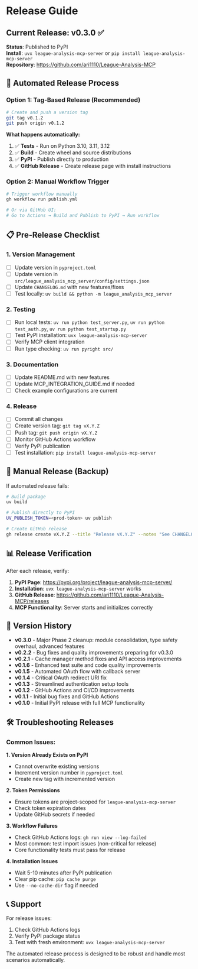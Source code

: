 # Release Guide

## Current Release: v0.3.0 ✅

**Status**: Published to PyPI  
**Install**: `uvx league-analysis-mcp-server` or `pip install league-analysis-mcp-server`  
**Repository**: https://github.com/ari1110/League-Analysis-MCP

## 🚀 Automated Release Process

### Option 1: Tag-Based Release (Recommended)
```bash
# Create and push a version tag
git tag v0.1.2
git push origin v0.1.2
```

**What happens automatically:**
1. ✅ **Tests** - Run on Python 3.10, 3.11, 3.12
2. ✅ **Build** - Create wheel and source distributions  
3. ✅ **PyPI** - Publish directly to production
4. ✅ **GitHub Release** - Create release page with install instructions

### Option 2: Manual Workflow Trigger
```bash
# Trigger workflow manually
gh workflow run publish.yml

# Or via GitHub UI:
# Go to Actions → Build and Publish to PyPI → Run workflow
```

## 📋 Pre-Release Checklist

### 1. Version Management
- [ ] Update version in `pyproject.toml`
- [ ] Update version in `src/league_analysis_mcp_server/config/settings.json`
- [ ] Update `CHANGELOG.md` with new features/fixes
- [ ] Test locally: `uv build && python -m league_analysis_mcp_server`

### 2. Testing
- [ ] Run local tests: `uv run python test_server.py`, `uv run python test_auth.py`, `uv run python test_startup.py`
- [ ] Test PyPI installation: `uvx league-analysis-mcp-server`
- [ ] Verify MCP client integration
- [ ] Run type checking: `uv run pyright src/`

### 3. Documentation
- [ ] Update README.md with new features
- [ ] Update MCP_INTEGRATION_GUIDE.md if needed
- [ ] Check example configurations are current

### 4. Release
- [ ] Commit all changes
- [ ] Create version tag: `git tag vX.Y.Z`
- [ ] Push tag: `git push origin vX.Y.Z`
- [ ] Monitor GitHub Actions workflow
- [ ] Verify PyPI publication
- [ ] Test installation: `pip install league-analysis-mcp-server`

## 🔧 Manual Release (Backup)

If automated release fails:

```bash
# Build package
uv build

# Publish directly to PyPI
UV_PUBLISH_TOKEN=<prod-token> uv publish

# Create GitHub release  
gh release create vX.Y.Z --title "Release vX.Y.Z" --notes "See CHANGELOG.md for details"
```

## 📊 Release Verification

After each release, verify:

1. **PyPI Page**: https://pypi.org/project/league-analysis-mcp-server/
2. **Installation**: `uvx league-analysis-mcp-server` works
3. **GitHub Release**: https://github.com/ari1110/League-Analysis-MCP/releases
4. **MCP Functionality**: Server starts and initializes correctly

## 🔄 Version History

- **v0.3.0** - Major Phase 2 cleanup: module consolidation, type safety overhaul, advanced features
- **v0.2.2** - Bug fixes and quality improvements preparing for v0.3.0
- **v0.2.1** - Cache manager method fixes and API access improvements
- **v0.1.6** - Enhanced test suite and code quality improvements
- **v0.1.5** - Automated OAuth flow with callback server
- **v0.1.4** - Critical OAuth redirect URI fix
- **v0.1.3** - Streamlined authentication setup tools
- **v0.1.2** - GitHub Actions and CI/CD improvements
- **v0.1.1** - Initial bug fixes and GitHub Actions
- **v0.1.0** - Initial PyPI release with full MCP functionality

## 🛠️ Troubleshooting Releases

### Common Issues:

**1. Version Already Exists on PyPI**
- Cannot overwrite existing versions
- Increment version number in `pyproject.toml`
- Create new tag with incremented version

**2. Token Permissions**
- Ensure tokens are project-scoped for `league-analysis-mcp-server`
- Check token expiration dates
- Update GitHub secrets if needed

**3. Workflow Failures**
- Check GitHub Actions logs: `gh run view --log-failed`
- Most common: test import issues (non-critical for release)
- Core functionality tests must pass for release

**4. Installation Issues**
- Wait 5-10 minutes after PyPI publication
- Clear pip cache: `pip cache purge`
- Use `--no-cache-dir` flag if needed

## 📞 Support

For release issues:
1. Check GitHub Actions logs
2. Verify PyPI package status
3. Test with fresh environment: `uvx league-analysis-mcp-server`

The automated release process is designed to be robust and handle most scenarios automatically.